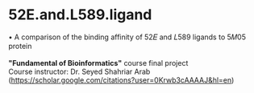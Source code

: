 # 52E.and.L589.ligand
 •	A comparison of the binding affinity of 52𝐸 and 𝐿589 ligands to 5𝑀05 protein
 </br></br>
 <b>"Fundamental of Bioinformatics"</b> course final project
 </br>
 Course instructor: Dr. Seyed Shahriar Arab (https://scholar.google.com/citations?user=0Krwb3cAAAAJ&hl=en)

